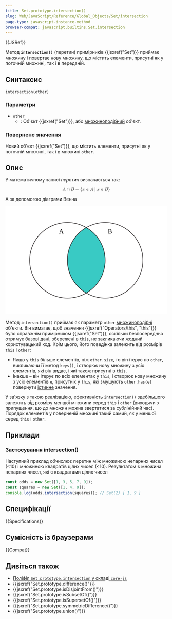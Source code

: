 ```yaml
---
title: Set.prototype.intersection()
slug: Web/JavaScript/Reference/Global_Objects/Set/intersection
page-type: javascript-instance-method
browser-compat: javascript.builtins.Set.intersection
---
```


{{JSRef}}

Метод **`intersection()`** (перетин) примірників {{jsxref("Set")}} приймає множину і повертає нову множину, що містить елементи, присутні як у поточній множині, так і в переданій.

## Синтаксис

```js-nolint
intersection(other)
```

### Параметри

- `other`
  - : Об'єкт {{jsxref("Set")}}, або [множиноподібний](/uk/docs/Web/JavaScript/Reference/Global_Objects/Set#mnozhynopodibni-obiekty) об'єкт.

### Повернене значення

Новий об'єкт {{jsxref("Set")}}, що містить елементи, присутні як у поточній множині, так і в множині `other`.

## Опис

У математичному записі _перетин_ визначається так:

<math display="block"><semantics><mrow><mi>A</mi><mo>∩</mo><mi>B</mi><mo>=</mo><mo stretchy="false">{</mo><mi>x</mi><mo>∊</mo><mi>A</mi><mo>∣</mo><mi>x</mi><mo>∊</mo><mi>B</mi><mo stretchy="false">}</mo></mrow><annotation encoding="TeX">A\cap B = \{x\in A\mid x\in B\}</annotation></semantics></math>

А за допомогою діаграми Венна

![Діаграма Венна, в якій два кола перетинаються. Перетин A і B – це та частина, якою вони накладаються одне на одного.](diagram.svg)

Метод `intersection()` приймає як параметр `other` [множиноподібні](/uk/docs/Web/JavaScript/Reference/Global_Objects/Set#mnozhynopodibni-obiekty) об'єкти. Він вимагає, щоб значення {{jsxref("Operators/this", "this")}} було справжнім примірником {{jsxref("Set")}}, оскільки безпосередньо отримує базові дані, збережені в `this`, не закликаючи жодний користувацький код. Крім цього, його поведінка залежить від розмірів `this` і `other`:

- Якщо у `this` більше елементів, ніж `other.size`, то він ітерує по `other`, викликаючи її метод `keys()`, і створює нову множину з усіх елементів, які він видає, і які також присутні в `this`.
- Інакше – він ітерує по всіх елементах у `this`, і створює нову множину з усіх елементів `e`, присутніх у `this`, які змушують `other.has(e)` повернути [істинне](/uk/docs/Glossary/Truthy) значення.

У зв'язку з такою реалізацією, ефективність `intersection()` здебільшого залежить від розміру меншої множини серед `this` і `other` (виходячи з припущення, що до множин можна звертатися за сублінійний час). Порядок елементів у поверненій множині такий самий, як у меншої серед `this` і `other`.

## Приклади

### Застосування intersection()

Наступний приклад обчислює перетин між множиною непарних чисел (<10) і множиною квадратів цілих чисел (<10). Результатом є множина непарних чисел, які є квадратами цілих чисел

```js
const odds = new Set([1, 3, 5, 7, 9]);
const squares = new Set([1, 4, 9]);
console.log(odds.intersection(squares)); // Set(2) { 1, 9 }
```

## Специфікації

{{Specifications}}

## Сумісність із браузерами

{{Compat}}

## Дивіться також

- [Поліфіл `Set.prototype.intersection` у складі `core-js`](https://github.com/zloirock/core-js#new-set-methods)
- {{jsxref("Set.prototype.difference()")}}
- {{jsxref("Set.prototype.isDisjointFrom()")}}
- {{jsxref("Set.prototype.isSubsetOf()")}}
- {{jsxref("Set.prototype.isSupersetOf()")}}
- {{jsxref("Set.prototype.symmetricDifference()")}}
- {{jsxref("Set.prototype.union()")}}
